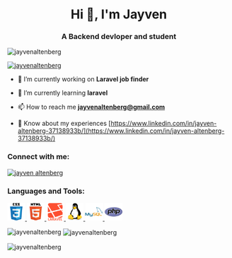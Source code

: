 <h1 align="center">Hi 👋, I'm Jayven</h1>
<h3 align="center">A Backend devloper and student</h3>

<p align="left"> <img src="https://komarev.com/ghpvc/?username=jayvenaltenberg&label=Profile%20views&color=0e75b6&style=flat" alt="jayvenaltenberg" /> </p>

<p align="left"> <a href="https://github.com/ryo-ma/github-profile-trophy"><img src="https://github-profile-trophy.vercel.app/?username=jayvenaltenberg" alt="jayvenaltenberg" /></a> </p>

- 🔭 I’m currently working on **Laravel job finder**

- 🌱 I’m currently learning **laravel**

- 📫 How to reach me **jayvenaltenberg@gmail.com**

- 📄 Know about my experiences [https://www.linkedin.com/in/jayven-altenberg-37138933b/](https://www.linkedin.com/in/jayven-altenberg-37138933b/)

<h3 align="left">Connect with me:</h3>
<p align="left">
<a href="https://linkedin.com/in/jayven altenberg" target="blank"><img align="center" src="https://raw.githubusercontent.com/rahuldkjain/github-profile-readme-generator/master/src/images/icons/Social/linked-in-alt.svg" alt="jayven altenberg" height="30" width="40" /></a>
</p>

<h3 align="left">Languages and Tools:</h3>
<p align="left"> <a href="https://www.w3schools.com/css/" target="_blank" rel="noreferrer"> <img src="https://raw.githubusercontent.com/devicons/devicon/master/icons/css3/css3-original-wordmark.svg" alt="css3" width="40" height="40"/> </a> <a href="https://www.w3.org/html/" target="_blank" rel="noreferrer"> <img src="https://raw.githubusercontent.com/devicons/devicon/master/icons/html5/html5-original-wordmark.svg" alt="html5" width="40" height="40"/> </a> <a href="https://laravel.com/" target="_blank" rel="noreferrer"> <img src="https://raw.githubusercontent.com/devicons/devicon/master/icons/laravel/laravel-plain-wordmark.svg" alt="laravel" width="40" height="40"/> </a> <a href="https://www.linux.org/" target="_blank" rel="noreferrer"> <img src="https://raw.githubusercontent.com/devicons/devicon/master/icons/linux/linux-original.svg" alt="linux" width="40" height="40"/> </a> <a href="https://www.mysql.com/" target="_blank" rel="noreferrer"> <img src="https://raw.githubusercontent.com/devicons/devicon/master/icons/mysql/mysql-original-wordmark.svg" alt="mysql" width="40" height="40"/> </a> <a href="https://www.php.net" target="_blank" rel="noreferrer"> <img src="https://raw.githubusercontent.com/devicons/devicon/master/icons/php/php-original.svg" alt="php" width="40" height="40"/> </a> </p>

<p><img align="left" src="https://github-readme-stats.vercel.app/api/top-langs?username=jayvenaltenberg&show_icons=true&locale=en&layout=compact" alt="jayvenaltenberg" /></p>

<p>&nbsp;<img align="center" src="https://github-readme-stats.vercel.app/api?username=jayvenaltenberg&show_icons=true&locale=en" alt="jayvenaltenberg" /></p>

<p><img align="center" src="https://github-readme-streak-stats.herokuapp.com/?user=jayvenaltenberg&" alt="jayvenaltenberg" /></p>
